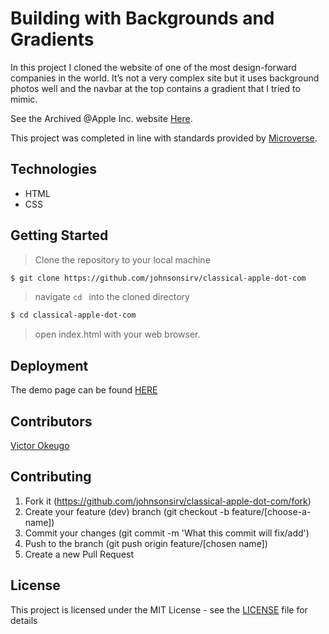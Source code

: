 # Building with Backgrounds and Gradients

In this project I cloned the website of one of the most design-forward companies in the world. It’s not a very complex site but it uses background photos well and the navbar at the top contains a gradient that I tried to mimic. 

See the Archived @Apple Inc. website [Here](https://web.archive.org/web/20140301004610/http://www.apple.com "Apple Website").

This project was completed in line with standards provided by [Microverse](https://www.microverse.org/ "The Global School for Remote Software Developers!").

## Technologies

- HTML
- CSS

## Getting Started

> Clone the repository to your local machine

```sh
$ git clone https://github.com/johnsonsirv/classical-apple-dot-com
```

> navigate ```cd ``` into the cloned directory

```sh
$ cd classical-apple-dot-com
```

> open index.html with your web browser.

## Deployment

The demo page can be found [HERE](https://raw.githack.com/johnsonsirv/classical-apple-dot-com/dev/)

## Contributors

[Victor Okeugo](https://github.com/johnsonsirv)

## Contributing

1. Fork it (https://github.com/johnsonsirv/classical-apple-dot-com/fork)
2. Create your feature (dev) branch (git checkout -b feature/[choose-a-name])
3. Commit your changes (git commit -m 'What this commit will fix/add')
4. Push to the branch (git push origin feature/[chosen name])
5. Create a new Pull Request

## License

This project is licensed under the MIT License - see the [LICENSE](./LICENSE.md) file for details

